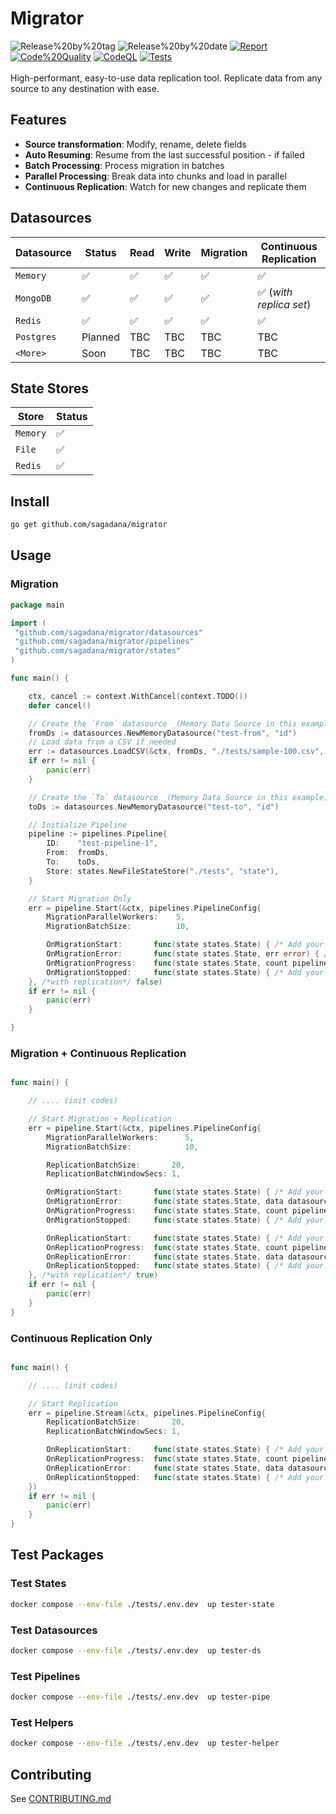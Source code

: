 # Migrator

<div align="start">
 <span>
  <img src="https://img.shields.io/github/v/release/sagadana/migrator?display_name=tag&sort=semver&logo=github&label=version" alt="Release%20by%20tag" />
  <img src="https://img.shields.io/github/release-date/sagadana/migrator?display_name=tag&sort=semver&logo=github&label=date" alt="Release%20by%20date" />
  <a href="https://goreportcard.com/report/github.com/sagadana/migrator" target="_blank"><img src="https://goreportcard.com/badge/github.com/sagadana/migrator" alt="Report" /></a>
  <a href="https://app.codacy.com/gh/sagadana/migrator/dashboard?utm_source=gh&utm_medium=referral&utm_content=&utm_campaign=Badge_grade" target="_blank"><img src="https://app.codacy.com/project/badge/Grade/d1b34caebf6e489da2da791249f38d73" alt="Code%20Quality" /></a>
  <a href="https://github.com/sagadana/migrator/actions/workflows/codeql.yml" target="_blank"><img src="https://github.com/sagadana/migrator/actions/workflows/codeql.yml/badge.svg" alt="CodeQL" /></a>
  <a href="https://github.com/sagadana/migrator/actions/workflows/release.yml" target="_blank"><img src="https://github.com/sagadana/migrator/actions/workflows/release.yml/badge.svg" alt="Tests" /></a>
 </span>
</div>

<br/>

<div align="start">
High-performant, easy-to-use data replication tool. Replicate data from any source to any destination with ease.
</div>

## Features

- **Source transformation**: Modify, rename, delete fields
- **Auto Resuming**: Resume from the last successful position - if failed
- **Batch Processing**: Process migration in batches
- **Parallel Processing**: Break data into chunks and load in parallel
- **Continuous Replication**: Watch for new changes and replicate them

## Datasources

| Datasource | Status  | Read | Write | Migration | Continuous Replication  |
| ---------- | ------- | ---- | ----- | --------- | ----------------------- |
| `Memory`   | ✅      | ✅   | ✅    | ✅        | ✅                      |
| `MongoDB`  | ✅      | ✅   | ✅    | ✅        | ✅ (_with replica set_) |
| `Redis`    | ✅      | ✅   | ✅    | ✅        | ✅                      |
| `Postgres` | Planned | TBC  | TBC   | TBC       | TBC                     |
| `<More>`   | Soon    | TBC  | TBC   | TBC       | TBC                     |

## State Stores

| Store    | Status |
| -------- | ------ |
| `Memory` | ✅     |
| `File`   | ✅     |
| `Redis`  | ✅     |

## Install

```bash
go get github.com/sagadana/migrator
```

## Usage

### Migration

```go
package main

import (
 "github.com/sagadana/migrator/datasources"
 "github.com/sagadana/migrator/pipelines"
 "github.com/sagadana/migrator/states"
)

func main() {

    ctx, cancel := context.WithCancel(context.TODO())
    defer cancel()

    // Create the `From` datasource _(Memory Data Source in this example)_
    fromDs := datasources.NewMemoryDatasource("test-from", "id")
    // Load data from a CSV if needed
    err := datasources.LoadCSV(&ctx, fromDs, "./tests/sample-100.csv", /*batch size*/ 10)
    if err != nil {
        panic(err)
    }

    // Create the `To` datasource _(Memory Data Source in this example)_
    toDs := datasources.NewMemoryDatasource("test-to", "id")

    // Initialize Pipeline
    pipeline := pipelines.Pipeline{
        ID:    "test-pipeline-1",
        From:  fromDs,
        To:    toDs,
        Store: states.NewFileStateStore("./tests", "state"),
    }

    // Start Migration Only
    err = pipeline.Start(&ctx, pipelines.PipelineConfig{
        MigrationParallelWorkers:    5,
        MigrationBatchSize:          10,

        OnMigrationStart:       func(state states.State) { /* Add your logic. E.g extra logs */ },
        OnMigrationError:       func(state states.State, err error) { /* Add your logic. E.g extra logs */ },
        OnMigrationProgress:    func(state states.State, count pipelines.DatasourcePushCount) { /* Add your logic. E.g extra logs */ },
        OnMigrationStopped:     func(state states.State) { /* Add your logic. E.g extra logs */ },
    }, /*with replication*/ false)
    if err != nil {
        panic(err)
    }

}

```

### Migration + Continuous Replication

```go

func main() {

    // .... (init codes)

    // Start Migration + Replication
    err = pipeline.Start(&ctx, pipelines.PipelineConfig{
        MigrationParallelWorkers:      5,
        MigrationBatchSize:            10,

        ReplicationBatchSize:       20,
        ReplicationBatchWindowSecs: 1,

        OnMigrationStart:       func(state states.State) { /* Add your logic. E.g extra logs */ },
        OnMigrationError:       func(state states.State, data datasources.DatasourcePushRequest, err error) { /* Add your logic. E.g extra logs */ },
        OnMigrationProgress:    func(state states.State, count pipelines.DatasourcePushCount) { /* Add your logic. E.g extra logs */ },
        OnMigrationStopped:     func(state states.State) { /* Add your logic. E.g extra logs */ },

        OnReplicationStart:     func(state states.State) { /* Add your logic. E.g extra logs */ },
        OnReplicationProgress:  func(state states.State, count pipelines.DatasourcePushCount) { /* Add your logic. E.g extra logs */ },
        OnReplicationError:     func(state states.State, data datasources.DatasourcePushRequest, err error) { /* Add your logic. E.g extra logs */ },
        OnReplicationStopped:   func(state states.State) { /* Add your logic. E.g extra logs */ },
    }, /*with replication*/ true)
    if err != nil {
        panic(err)
    }
}

```

### Continuous Replication Only

```go

func main() {

    // .... (init codes)

    // Start Replication
    err = pipeline.Stream(&ctx, pipelines.PipelineConfig{
        ReplicationBatchSize:       20,
        ReplicationBatchWindowSecs: 1,

        OnReplicationStart:     func(state states.State) { /* Add your logic. E.g extra logs */ },
        OnReplicationProgress:  func(state states.State, count pipelines.DatasourcePushCount) { /* Add your logic. E.g extra logs */ },
        OnReplicationError:     func(state states.State, data datasources.DatasourcePushRequest, err error) { /* Add your logic. E.g extra logs */ },
        OnReplicationStopped:   func(state states.State) { /* Add your logic. E.g extra logs */ },
    })
    if err != nil {
        panic(err)
    }
}

```

## Test Packages

### Test States

```sh
docker compose --env-file ./tests/.env.dev  up tester-state
```

### Test Datasources

```sh
docker compose --env-file ./tests/.env.dev  up tester-ds
```

### Test Pipelines

```sh
docker compose --env-file ./tests/.env.dev  up tester-pipe
```

### Test Helpers

```sh
docker compose --env-file ./tests/.env.dev  up tester-helper
```

## Contributing

See [CONTRIBUTING.md](CONTRIBUTING.md)
